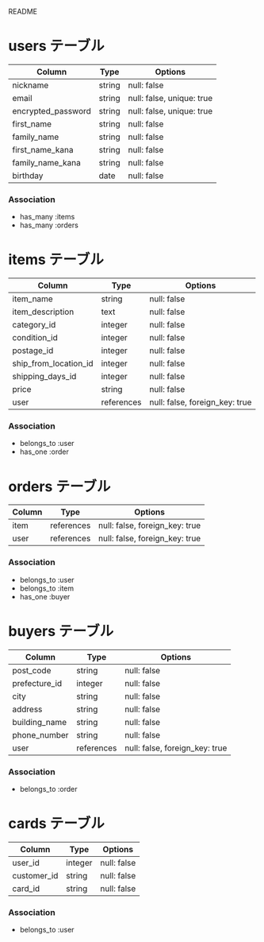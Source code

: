 README

# users テーブル

| Column             | Type   | Options                   |
| ------------------ | ------ | ------------------------- |
| nickname           | string | null: false               |
| email              | string | null: false, unique: true |
| encrypted_password | string | null: false, unique: true |
| first_name         | string | null: false               |
| family_name        | string | null: false               |
| first_name_kana    | string | null: false               |
| family_name_kana   | string | null: false               |
| birthday           | date   | null: false               |

### Association

- has_many :items
- has_many :orders

# items テーブル

| Column                | Type       | Options                        |
| --------------------- | ---------- | ------------------------------ |
| item_name             | string     | null: false                    |
| item_description      | text       | null: false                    |
| category_id           | integer    | null: false                    |
| condition_id          | integer    | null: false                    |
| postage_id            | integer    | null: false                    |
| ship_from_location_id | integer    | null: false                    |
| shipping_days_id      | integer    | null: false                    |
| price                 | string     | null: false                    |
| user                  | references | null: false, foreign_key: true |

### Association

- belongs_to :user
- has_one :order

# orders テーブル

| Column    | Type       | Options                        |
| --------- | ---------- | ------------------------------ | 
| item      | references | null: false, foreign_key: true |
| user      | references | null: false, foreign_key: true |

### Association

- belongs_to :user
- belongs_to :item
- has_one :buyer

# buyers テーブル

| Column                | Type       | Options                        |
| --------------------- | ---------- | ------------------------------ |
| post_code             | string     | null: false                    |
| prefecture_id         | integer    | null: false                    |
| city                  | string     | null: false                    |
| address               | string     | null: false                    |
| building_name         | string     | null: false                    |
| phone_number          | string     | null: false                    |
| user                  | references | null: false, foreign_key: true |

### Association

- belongs_to :order

# cards テーブル

| Column          | Type      | Options                        |
| --------------- | --------- | ------------------------------ |
| user_id         | integer   | null: false                    |
| customer_id     | string    | null: false                    |
| card_id         | string    | null: false                    |

### Association

- belongs_to :user


